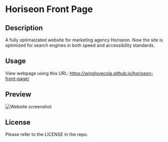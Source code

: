 # Horiseon Front Page

## Description

A fully optimaizated website for marketing agency Horiseon. Now the site is optimized for search engines in both speed and accessibility standards.


## Usage

View webpage using this URL:
https://winglovecola.github.io/horiseon-front-page/

## Preview

![Website screenshot](https://github.com/winglovecola/module-1-challenge/blob/main/assets/images/01-html-css-git-homework-demo.png?raw=true)


## License

Please refer to the LICENSE in the repo. 
